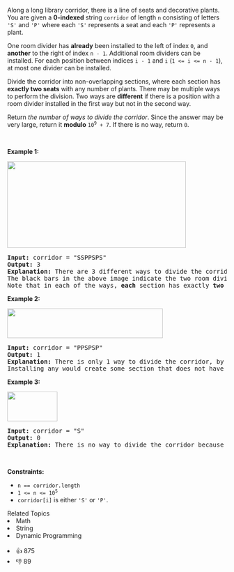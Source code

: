 <p>Along a long library corridor, there is a line of seats and decorative plants. You are given a <strong>0-indexed</strong> string <code>corridor</code> of length <code>n</code> consisting of letters <code>'S'</code> and <code>'P'</code> where each <code>'S'</code> represents a seat and each <code>'P'</code> represents a plant.</p>

<p>One room divider has <strong>already</strong> been installed to the left of index <code>0</code>, and <strong>another</strong> to the right of index <code>n - 1</code>. Additional room dividers can be installed. For each position between indices <code>i - 1</code> and <code>i</code> (<code>1 &lt;= i &lt;= n - 1</code>), at most one divider can be installed.</p>

<p>Divide the corridor into non-overlapping sections, where each section has <strong>exactly two seats</strong> with any number of plants. There may be multiple ways to perform the division. Two ways are <strong>different</strong> if there is a position with a room divider installed in the first way but not in the second way.</p>

<p>Return <em>the number of ways to divide the corridor</em>. Since the answer may be very large, return it <strong>modulo</strong> <code>10<sup>9</sup> + 7</code>. If there is no way, return <code>0</code>.</p>

<p>&nbsp;</p> 
<p><strong class="example">Example 1:</strong></p> 
<img alt="" src="https://assets.leetcode.com/uploads/2021/12/04/1.png" style="width: 410px; height: 199px;" /> 
<pre>
<strong>Input:</strong> corridor = "SSPPSPS"
<strong>Output:</strong> 3
<strong>Explanation:</strong> There are 3 different ways to divide the corridor.
The black bars in the above image indicate the two room dividers already installed.
Note that in each of the ways, <strong>each</strong> section has exactly <strong>two</strong> seats.
</pre>

<p><strong class="example">Example 2:</strong></p> 
<img alt="" src="https://assets.leetcode.com/uploads/2021/12/04/2.png" style="width: 357px; height: 68px;" /> 
<pre>
<strong>Input:</strong> corridor = "PPSPSP"
<strong>Output:</strong> 1
<strong>Explanation:</strong> There is only 1 way to divide the corridor, by not installing any additional dividers.
Installing any would create some section that does not have exactly two seats.
</pre>

<p><strong class="example">Example 3:</strong></p> 
<img alt="" src="https://assets.leetcode.com/uploads/2021/12/12/3.png" style="width: 115px; height: 68px;" /> 
<pre>
<strong>Input:</strong> corridor = "S"
<strong>Output:</strong> 0
<strong>Explanation:</strong> There is no way to divide the corridor because there will always be a section that does not have exactly two seats.
</pre>

<p>&nbsp;</p> 
<p><strong>Constraints:</strong></p>

<ul> 
 <li><code>n == corridor.length</code></li> 
 <li><code>1 &lt;= n &lt;= 10<sup>5</sup></code></li> 
 <li><code>corridor[i]</code> is either <code>'S'</code> or <code>'P'</code>.</li> 
</ul>

<div><div>Related Topics</div><div><li>Math</li><li>String</li><li>Dynamic Programming</li></div></div><br><div><li>👍 875</li><li>👎 89</li></div>